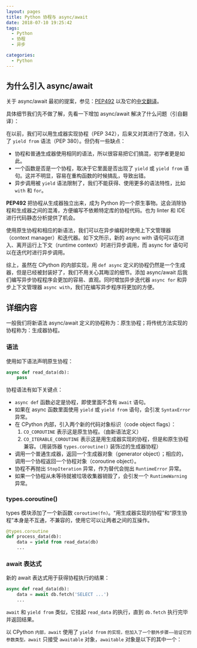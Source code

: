 ```yaml
---
layout: pages
title: Python 协程与 async/await
date: 2018-07-10 19:25:42
tags:
  - Python
  - 协程
  - 异步

categories:
  - Python
---
```


## 为什么引入 async/await

关于 async/await 最初的提案，参见：[PEP492](https://www.python.org/dev/peps/pep-0492/) 以及它的[中文翻译](http://www.cnblogs.com/animalize/p/4738941.html)。

具体细节我们先不做了解，先看一下增加 async/await 解决了什么问题（引自翻译）：

在以前，我们可以用生成器实现协程（PEP 342），后来又对其进行了改进，引入了 `yield from` 语法（PEP 380）。但仍有一些缺点：

- 协程和普通生成器使用相同的语法，所以很容易把它们搞混，初学者更是如此。
- 一个函数是否是一个协程，取决于它里面是否出现了 `yield` 或 `yield from` 语句。这并不明显，容易在重构函数的时候搞乱，导致出错。
- 异步调用被 `yield` 语法限制了，我们不能获得、使用更多的语法特性，比如 `with` 和 `for`。

**PEP492** 把协程从生成器独立出来，成为 Python 的一个原生事物。这会消除协程和生成器之间的混淆，方便编写不依赖特定库的协程代码。也为 linter 和 IDE 进行代码静态分析提供了机会。

使用原生协程和相应的新语法，我们可以在异步编程时使用上下文管理器（context manager）和迭代器。如下文所示，新的 async with 语句可以在进入、离开运行上下文（runtime context）时进行异步调用，而 async for 语句可以在迭代时进行异步调用。

综上，虽然在 CPython 的内部实现，用 `def async` 定义的协程仍然是一个生成器，但是已经被封装好了，我们不用关心其晦涩的细节。添加 async/await 后我们编写异步协程程序会更加的容易、直观。同时增加异步迭代器 `async for` 和异步上下文管理器 `async with`，我们在编写异步程序将更加的方便。
<!-- more -->
## 详细内容

一般我们将新语法 async/await 定义的协程称为：原生协程；将传统方法实现的协程称为：生成器协程。

### 语法

使用如下语法声明原生协程：

```python
async def read_data(db):
    pass
```

协程语法有如下关键点：

- `async def` 函数必定是协程，即使里面不含有 `await` 语句。
- 如果在 async 函数里面使用 `yield` 或 `yield from` 语句，会引发 `SyntaxError` 异常。
- 在 CPython 内部，引入两个新的代码对象标识（code object flags）：
  1.  `CO_COROUTINE` 表示这是原生协程。（由新语法定义）
  2.  `CO_ITERABLE_COROUTINE` 表示这是用生成器实现的协程，但是和原生协程兼容。（用装饰器 `types.coroutine()` 装饰过的生成器协程）
- 调用一个普通生成器，返回一个生成器对象（generator object）；相应的，调用一个协程返回一个协程对象（coroutine object）。
- 协程不再抛出 `StopIteration` 异常，作为替代会抛出 `RuntimeError` 异常。
- 如果一个协程从未等待就被垃圾收集器销毁了，会引发一个 `RuntimeWarning` 异常。

### types.coroutine()

types 模块添加了一个新函数 `coroutine(fn)`。“用生成器实现的协程”和“原生协程”本身是不互通，不兼容的，使用它可以让两者之间的互操作。

```python
@types.coroutine
def process_data(db):
    data = yield from read_data(db)
    ...
```

### await 表达式

新的 await 表达式用于获得协程执行的结果：

```python
async def read_data(db):
    data = await db.fetch('SELECT ...')
    ...
```

`await` 和 `yield from` 类似，它挂起 `read_data` 的执行，直到 `db.fetch` 执行完毕并返回结果。

以 CPython `内部，await` 使用了 `yield from` `的实现，但加入了一个额外步骤——验证它的参数类型。await` 只接受 `awaitable` 对象，`awaitable` 对象是以下的其中一个：
